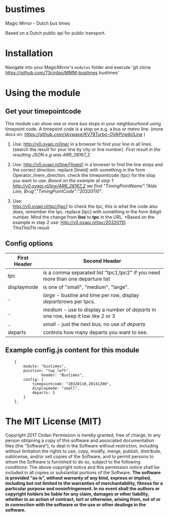 # bustimes
Magic Mirror - Dutch bus times 

Based on a Dutch public api for public transport.
# Installation
Navigate into your MagicMirror's `modules` folder and execute
 'git clone https://github.com/73cirdan/MMM-bustimes bustimes'
# Using the module
## Get your timepointcode
This module can show one or more bus stops in your neighbourhood using timepoint code.
A timepoint code is a stop on e.g. a bus or metro line.
(more docs on: https://github.com/skywave/KV78Turbo-OVAPI/wiki/Line )

1. Use:
  http://v0.ovapi.nl/line/ 
  in a browser to find your line in all lines.
  (search the result for your line by city or line number).
  *First result in the resulting JSON e.g was ARR_28167_2.*

1. Use:
  http://v0.ovapi.nl/line/[lineid]
  in a browser to find the line stops and the correct direction.
  replace [lineid] with something in the form Operator_linenr_direction.
  check the timepointcode (tpc) for the stop you want to use.
  *Based on the example at step 1: http://v0.ovapi.nl/line/ARR_28167_2
  we find "TimingPointName":"Alde Leie, Brug","TimingPointCode":"20320110".*

1. Use:  
  http://v0.ovapi.nl/tpc/[tpc]
  to check the tpc, this is what the code also does, remember the tpc.
  replace [tpc] with something in the form 8digit number.
  Mind the change from **line** to **tpc** in the URL.
  *Based on the example in step 2 use: http://v0.ovapi.nl/tpc/20320110.  
ThisThisThi  result

## Config options

First Header | Second Header
------------ | ------------- 
tpc | is a comma separated list "tpc1,tpc2" if you need more than one departure list
displaymode | is one of "small", "medium", "large".
.. | *large* - busline and time per row, display *departs*rows per tpcs.
.. | *medium* - use <departs> to display a number of *departs* in one row, keep it low like 2 or 3
.. | *small* - just the next bus, no use of *departs*
departs | controls how many departs you want to see.

## Example config.js content for this module
		{
			module: "bustimes",
			position: "top_left",
                	header: "Bustimes",
			config: {
				timepointcode: "20320110,20141200",
				displaymode: "small",
				departs: 3 
			}
		},

The MIT License (MIT) 
===================== 
Copyright 2017 Cirdan
Permission is hereby granted, free of charge, to any person obtaining a copy of this software and associated documentation files (the “Software”), to deal in the Software without restriction, including without limitation the rights to use, copy, modify, merge, publish, distribute, sublicense, and/or sell copies of the Software, and to permit persons to whom the Software is furnished to do so, subject to the following conditions: The above copyright notice and this permission notice shall be included in all copies or substantial portions of the Software. **The software is provided “as is”, without warranty of any kind, express or implied, including but not limited to the warranties of merchantability, fitness for a particular purpose and noninfringement. In no event shall the authors or copyright holders be liable for any claim, damages or other liability, whether in an action of contract, tort or otherwise, arising from, out of or in connection with the software or the use or other dealings in the software.** 

